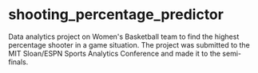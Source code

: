 # shooting_percentage_predictor
Data analytics project on Women's Basketball team to find the highest percentage shooter in a game situation.  The project was submitted to the MIT Sloan/ESPN Sports Analytics Conference and made it to the semi-finals. 
